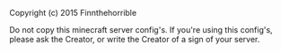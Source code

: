Copyright (c) 2015 Finnthehorrible

Do not copy this minecraft server config's.
If you're using this config's, please ask the Creator,
or write the Creator of a sign of your server.
